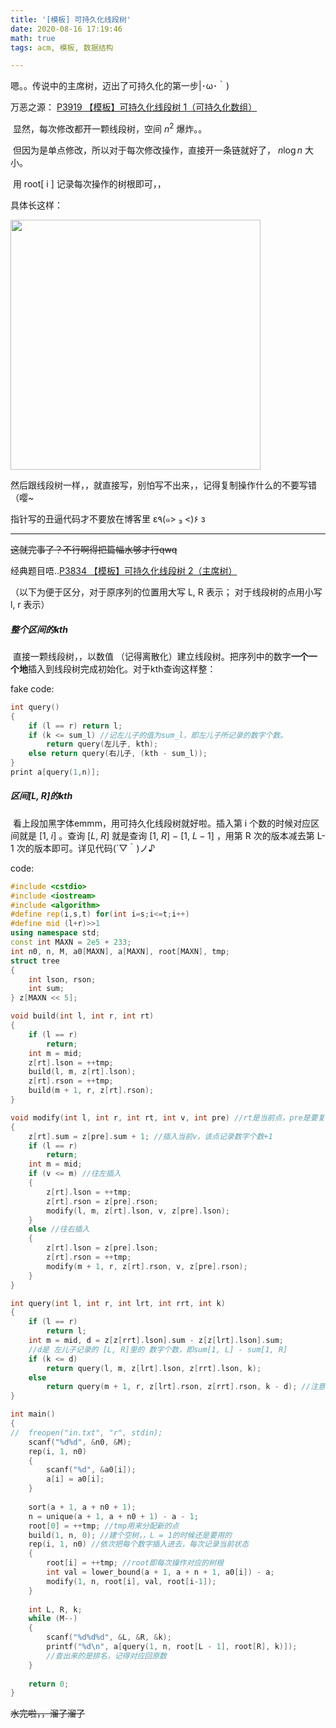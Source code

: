 ```yaml
---
title: '[模板] 可持久化线段树'
date: 2020-08-16 17:19:46
math: true
tags: acm, 模板, 数据结构

---
```


 嗯。。传说中的主席树，迈出了可持久化的第一步|･ω･｀)

万恶之源： [P3919 【模板】可持久化线段树 1（可持久化数组）](https://www.luogu.com.cn/problem/P3919)

​	显然，每次修改都开一颗线段树，空间 $n^2$ 爆炸。。

​	但因为是单点修改，所以对于每次修改操作，直接开一条链就好了， $n \log n$ 大小。

​	用 root[ i ] 记录每次操作的树根即可，，

具体长这样：

<img src = "https://s1.ax1x.com/2020/08/16/dExadS.jpg" width = "400px" >

然后跟线段树一样，，就直接写，别怕写不出来，，记得复制操作什么的不要写错（嘤~

指针写的丑逼代码才不要放在博客里 ε٩(๑> ₃ <)۶ з

----

~~这就完事了？不行啊得把篇幅水够才行qwq~~

经典题目唔..[P3834 【模板】可持久化线段树 2（主席树）](https://www.luogu.com.cn/problem/P3834)

（以下为便于区分，对于原序列的位置用大写 L, R 表示； 对于线段树的点用小写 l, r 表示）

##### 整个区间的kth

​	直接一颗线段树，，以数值 （记得离散化）建立线段树。把序列中的数字**一个一个地**插入到线段树完成初始化。对于kth查询这样整：

fake code:

```cpp
int query()
{
    if (l == r) return l;
	if (k <= sum_l) //记左儿子的值为sum_l，即左儿子所记录的数字个数。
        return query(左儿子, kth);
    else return query(右儿子, (kth - sum_l));
}
print a[query(1,n)];
```

##### 区间[L, R]的kth

​	看上段加黑字体emmm，用可持久化线段树就好啦。插入第 i 个数的时候对应区间就是 $[1,\ i]$ 。查询 $[L,\ R]$ 就是查询 $[1,\ R]\ -\ [1,\ L - 1]$  ，用第 R 次的版本减去第 L-1 次的版本即可。详见代码(´▽｀)ノ♪

code:

```cpp
#include <cstdio>
#include <iostream>
#include <algorithm>
#define rep(i,s,t) for(int i=s;i<=t;i++)
#define mid (l+r)>>1
using namespace std;
const int MAXN = 2e5 + 233;
int n0, n, M, a0[MAXN], a[MAXN], root[MAXN], tmp;
struct tree
{
	int lson, rson;
	int sum;
} z[MAXN << 5];

void build(int l, int r, int rt)
{
	if (l == r)
		return;
	int m = mid;
	z[rt].lson = ++tmp;
	build(l, m, z[rt].lson);
	z[rt].rson = ++tmp;
	build(m + 1, r, z[rt].rson);
}

void modify(int l, int r, int rt, int v, int pre) //rt是当前点，pre是要复制的点
{
	z[rt].sum = z[pre].sum + 1; //插入当前v，该点记录数字个数+1
	if (l == r)
		return;
	int m = mid;
	if (v <= m) //往左插入
	{ 
		z[rt].lson = ++tmp;
		z[rt].rson = z[pre].rson;
		modify(l, m, z[rt].lson, v, z[pre].lson);
	}
	else //往右插入
	{
		z[rt].lson = z[pre].lson;
		z[rt].rson = ++tmp;
		modify(m + 1, r, z[rt].rson, v, z[pre].rson);
	}
}

int query(int l, int r, int lrt, int rrt, int k)
{
	if (l == r)
		return l;
	int m = mid, d = z[z[rrt].lson].sum - z[z[lrt].lson].sum; 
    //d是 左儿子记录的 [L, R]里的 数字个数，即sum[1, L] - sum[1, R]
	if (k <= d) 
		return query(l, m, z[lrt].lson, z[rrt].lson, k);
	else
		return query(m + 1, r, z[lrt].rson, z[rrt].rson, k - d); //注意是k - d
}

int main()
{
//	freopen("in.txt", "r", stdin);
	scanf("%d%d", &n0, &M);
	rep(i, 1, n0)
	{
		scanf("%d", &a0[i]);
		a[i] = a0[i];
	}
	
	sort(a + 1, a + n0 + 1);
	n = unique(a + 1, a + n0 + 1) - a - 1;
	root[0] = ++tmp; //tmp用来分配新的点
	build(1, n, 0); //建个空树，，L = 1的时候还是要用的
	rep(i, 1, n0) //依次把每个数字插入进去，每次记录当前状态
	{
		root[i] = ++tmp; //root即每次操作对应的树根
		int val = lower_bound(a + 1, a + n + 1, a0[i]) - a;
		modify(1, n, root[i], val, root[i-1]);
	}
	
	int L, R, k;
	while (M--)
	{
		scanf("%d%d%d", &L, &R, &k);
		printf("%d\n", a[query(1, n, root[L - 1], root[R], k)]); 
        //查出来的是排名，记得对应回原数
	}
	
	return 0;
}
```

~~水完啦，，溜了溜了~~
